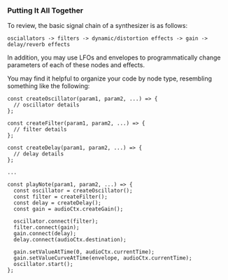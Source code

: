 ### Putting It All Together

To review, the basic signal chain of a synthesizer is as follows:

	osciallators -> filters -> dynamic/distortion effects -> gain -> delay/reverb effects

In addition, you may use LFOs and envelopes to programmatically change
parameters of each of these nodes and effects.

You may find it helpful to organize your code by node type, resembling
something like the following:

	const createOscillator(param1, param2, ...) => {
	  // oscillator details
	};

	const createFilter(param1, param2, ...) => {
	  // filter details
	};

	const createDelay(param1, param2, ...) => {
	  // delay details
	};

	...

	const playNote(param1, param2, ...) => {
	  const oscillator = createOscillator();
	  const filter = createFilter();
	  const delay = createDelay();
	  const gain = audioCtx.createGain();

	  oscillator.connect(filter);
	  filter.connect(gain);
	  gain.connect(delay);
	  delay.connect(audioCtx.destination);

	  gain.setValueAtTime(0, audioCtx.currentTime);
	  gain.setValueCurveAtTime(envelope, audioCtx.currentTime);
	  oscillator.start();
	};
